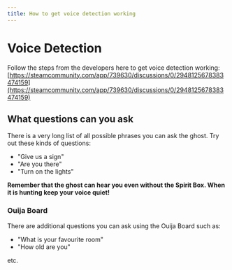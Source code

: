 ```yaml
---
title: How to get voice detection working
---
```


# Voice Detection

Follow the steps from the developers here to get voice detection working: [https://steamcommunity.com/app/739630/discussions/0/2948125678383474159](https://steamcommunity.com/app/739630/discussions/0/2948125678383474159)

## What questions can you ask

There is a very long list of all possible phrases you can ask the ghost. Try out these kinds of questions:

- "Give us a sign"
- "Are you there"
- "Turn on the lights"

**Remember that the ghost can hear you even without the Spirit Box. When it is hunting keep your voice quiet!**

### Ouija Board

There are additional questions you can ask using the Ouija Board such as:

- "What is your favourite room"
- "How old are you"

etc.
